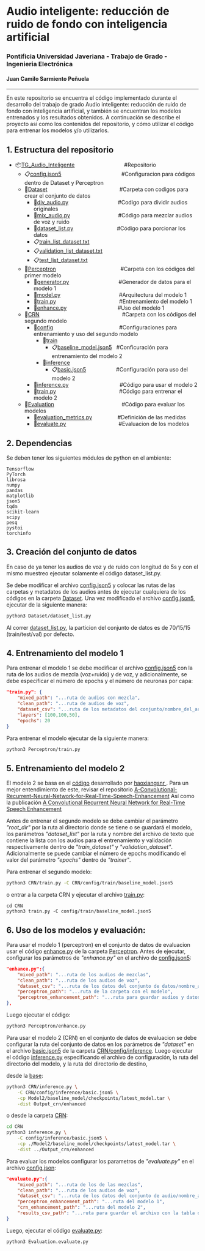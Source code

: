 # Audio inteligente: reducción de ruido de fondo con inteligencia artificial

### Pontificia Universidad Javeriana - Trabajo de Grado - Ingenieria Electrónica
#### Juan Camilo Sarmiento Peñuela
---

En este repositorio se encuentra el código implementado durante el desarrollo
del trabajo de grado Audio inteligente: reducción de ruido de fondo con
inteligencia artificial, y también se encuentran los modelos entrenados y los
resultados obtenidos. A continuación se describe el proyecto asi como los contenidos del
repositorio, y cómo utilizar el código para entrenar los modelos y/o
utilizarlos.

## 1. Estructura del repositorio

- :package:[TG_Audio_Inteligente](https://github.com/juancas9812/TG_Audio_Inteligente)&nbsp;&nbsp;&nbsp;&nbsp;&nbsp;&nbsp;&nbsp;&nbsp;&nbsp;&nbsp;&nbsp;&nbsp;&nbsp;&nbsp;&nbsp;&nbsp;&nbsp;&nbsp;&nbsp;&nbsp;&nbsp;&nbsp;&nbsp;&nbsp;&nbsp;&nbsp;&nbsp;&nbsp;&nbsp;&nbsp;&nbsp;&nbsp;&nbsp;#Repositorio
    - :clipboard:[config.json5](config.json5)&nbsp;&nbsp;&nbsp;&nbsp;&nbsp;&nbsp;&nbsp;&nbsp;&nbsp;&nbsp;&nbsp;&nbsp;&nbsp;&nbsp;&nbsp;&nbsp;&nbsp;&nbsp;&nbsp;&nbsp;&nbsp;&nbsp;&nbsp;&nbsp;&nbsp;&nbsp;&nbsp;&nbsp;&nbsp;&nbsp;&nbsp;&nbsp;&nbsp;&nbsp;&nbsp;&nbsp;&nbsp;&nbsp;&nbsp;&nbsp;#Configuracion para códigos dentro de Dataset y Perceptron
    - :open_file_folder:[Dataset](Dataset)&nbsp;&nbsp;&nbsp;&nbsp;&nbsp;&nbsp;&nbsp;&nbsp;&nbsp;&nbsp;&nbsp;&nbsp;&nbsp;&nbsp;&nbsp;&nbsp;&nbsp;&nbsp;&nbsp;&nbsp;&nbsp;&nbsp;&nbsp;&nbsp;&nbsp;&nbsp;&nbsp;&nbsp;&nbsp;&nbsp;&nbsp;&nbsp;&nbsp;&nbsp;&nbsp;&nbsp;&nbsp;&nbsp;&nbsp;&nbsp;&nbsp;&nbsp;&nbsp;&nbsp;&nbsp;&nbsp;&nbsp;&nbsp;#Carpeta con codigos para crear el conjunto de datos
        - :page_with_curl:[div_audio.py](Dataset/div_audio.py)&nbsp;&nbsp;&nbsp;&nbsp;&nbsp;&nbsp;&nbsp;&nbsp;&nbsp;&nbsp;&nbsp;&nbsp;&nbsp;&nbsp;&nbsp;&nbsp;&nbsp;&nbsp;&nbsp;&nbsp;&nbsp;&nbsp;&nbsp;&nbsp;&nbsp;&nbsp;&nbsp;&nbsp;&nbsp;&nbsp;&nbsp;&nbsp; #Codigo para dividir audios originales
        - :page_with_curl:[mix_audio.py](Dataset/mix_audio.py)&nbsp;&nbsp;&nbsp;&nbsp;&nbsp;&nbsp;&nbsp;&nbsp;&nbsp;&nbsp;&nbsp;&nbsp;&nbsp;&nbsp;&nbsp;&nbsp;&nbsp;&nbsp;&nbsp;&nbsp;&nbsp;&nbsp;&nbsp;&nbsp;&nbsp;&nbsp;&nbsp;&nbsp;&nbsp;&nbsp;&nbsp;&nbsp;#Código para mezclar audios de voz y ruido
        - :page_with_curl:[dataset_list.py](Dataset/dataset_list.py)&nbsp;&nbsp;&nbsp;&nbsp;&nbsp;&nbsp;&nbsp;&nbsp;&nbsp;&nbsp;&nbsp;&nbsp;&nbsp;&nbsp;&nbsp;&nbsp;&nbsp;&nbsp;&nbsp;&nbsp;&nbsp;&nbsp;&nbsp;&nbsp;&nbsp;&nbsp;&nbsp;&nbsp;&nbsp;#Código para porcionar los datos
        - :clipboard:[train_list_dataset.txt](Dataset/train_list_dataset.txt)
        - :clipboard:[validation_list_dataset.txt](Dataset/validation_list_dataset.txt)
        - :clipboard:[test_list_dataset.txt](Dataset/test_list_dataset.txt)
    - :open_file_folder:[Perceptron](Perceptron)&nbsp;&nbsp;&nbsp;&nbsp;&nbsp;&nbsp;&nbsp;&nbsp;&nbsp;&nbsp;&nbsp;&nbsp;&nbsp;&nbsp;&nbsp;&nbsp;&nbsp;&nbsp;&nbsp;&nbsp;&nbsp;&nbsp;&nbsp;&nbsp;&nbsp;&nbsp;&nbsp;&nbsp;&nbsp;&nbsp;&nbsp;&nbsp;&nbsp;&nbsp;&nbsp;&nbsp;&nbsp;&nbsp;&nbsp;&nbsp;&nbsp;&nbsp;&nbsp;#Carpeta con los códigos del primer modelo
        - :page_with_curl:[generator.py](Perceptron/generator.py)&nbsp;&nbsp;&nbsp;&nbsp;&nbsp;&nbsp;&nbsp;&nbsp;&nbsp;&nbsp;&nbsp;&nbsp;&nbsp;&nbsp;&nbsp;&nbsp;&nbsp;&nbsp;&nbsp;&nbsp;&nbsp;&nbsp;&nbsp;&nbsp;&nbsp;&nbsp;&nbsp;&nbsp;&nbsp;&nbsp;&nbsp;&nbsp;&nbsp;#Generador de datos para el modelo 1
        - :page_with_curl:[model.py](Perceptron/model.py)&nbsp;&nbsp;&nbsp;&nbsp;&nbsp;&nbsp;&nbsp;&nbsp;&nbsp;&nbsp;&nbsp;&nbsp;&nbsp;&nbsp;&nbsp;&nbsp;&nbsp;&nbsp;&nbsp;&nbsp;&nbsp;&nbsp;&nbsp;&nbsp;&nbsp;&nbsp;&nbsp;&nbsp;&nbsp;&nbsp;&nbsp;&nbsp;&nbsp;&nbsp;&nbsp;&nbsp;&nbsp;&nbsp;&nbsp;#Arquitectura del modelo 1
        - :page_with_curl:[train.py](Perceptron/train.py)&nbsp;&nbsp;&nbsp;&nbsp;&nbsp;&nbsp;&nbsp;&nbsp;&nbsp;&nbsp;&nbsp;&nbsp;&nbsp;&nbsp;&nbsp;&nbsp;&nbsp;&nbsp;&nbsp;&nbsp;&nbsp;&nbsp;&nbsp;&nbsp;&nbsp;&nbsp;&nbsp;&nbsp;&nbsp;&nbsp;&nbsp;&nbsp;&nbsp;&nbsp;&nbsp;&nbsp;&nbsp;&nbsp;&nbsp;&nbsp;&nbsp;&nbsp;#Entrenamiento del modelo 1
        - :page_with_curl:[enhance.py](Perceptron/train.py)&nbsp;&nbsp;&nbsp;&nbsp;&nbsp;&nbsp;&nbsp;&nbsp;&nbsp;&nbsp;&nbsp;&nbsp;&nbsp;&nbsp;&nbsp;&nbsp;&nbsp;&nbsp;&nbsp;&nbsp;&nbsp;&nbsp;&nbsp;&nbsp;&nbsp;&nbsp;&nbsp;&nbsp;&nbsp;&nbsp;&nbsp;&nbsp;&nbsp;&nbsp;#Uso del modelo 1
    - :open_file_folder:[CRN](CRN)&nbsp;&nbsp;&nbsp;&nbsp;&nbsp;&nbsp;&nbsp;&nbsp;&nbsp;&nbsp;&nbsp;&nbsp;&nbsp;&nbsp;&nbsp;&nbsp;&nbsp;&nbsp;&nbsp;&nbsp;&nbsp;&nbsp;&nbsp;&nbsp;&nbsp;&nbsp;&nbsp;&nbsp;&nbsp;&nbsp;&nbsp;&nbsp;&nbsp;&nbsp;&nbsp;&nbsp;&nbsp;&nbsp;&nbsp;&nbsp;&nbsp;&nbsp;&nbsp;&nbsp;&nbsp;&nbsp;&nbsp;&nbsp;&nbsp;&nbsp;&nbsp;&nbsp;&nbsp;&nbsp;&nbsp;#Carpeta con los códigos del segundo modelo
        - :open_file_folder:[config](CRN/config)&nbsp;&nbsp;&nbsp;&nbsp;&nbsp;&nbsp;&nbsp;&nbsp;&nbsp;&nbsp;&nbsp;&nbsp;&nbsp;&nbsp;&nbsp;&nbsp;&nbsp;&nbsp;&nbsp;&nbsp;&nbsp;&nbsp;&nbsp;&nbsp;&nbsp;&nbsp;&nbsp;&nbsp;&nbsp;&nbsp;&nbsp;&nbsp;&nbsp;&nbsp;&nbsp;&nbsp;&nbsp;&nbsp;&nbsp;&nbsp;&nbsp;&nbsp;&nbsp;&nbsp;#Configuraciones para entrenamiento y uso del segundo modelo
            - :open_file_folder:[train](CRN/config/train)
                - :clipboard:[baseline_model.json5](CRN/config/train/baseline_model.json5)&nbsp;&nbsp;&nbsp;#Conficuración para entrenamiento del modelo 2
            - :open_file_folder:[inference](CRN/config/inference)
                - :clipboard:[basic.json5](CRN/config/inference/basic.json5)&nbsp;&nbsp;&nbsp;&nbsp;&nbsp;&nbsp;&nbsp;&nbsp;&nbsp;&nbsp;&nbsp;&nbsp;&nbsp;&nbsp;&nbsp;&nbsp;&nbsp;&nbsp;&nbsp;&nbsp;#Configuración para uso del modelo 2
        - :page_with_curl:[inference.py](CRN/inference.py)&nbsp;&nbsp;&nbsp;&nbsp;&nbsp;&nbsp;&nbsp;&nbsp;&nbsp;&nbsp;&nbsp;&nbsp;&nbsp;&nbsp;&nbsp;&nbsp;&nbsp;&nbsp;&nbsp;&nbsp;&nbsp;&nbsp;&nbsp;&nbsp;&nbsp;&nbsp;&nbsp;&nbsp;&nbsp;&nbsp;&nbsp;&nbsp;&nbsp;&nbsp;#Código para usar el modelo 2
        - :page_with_curl:[train.py](CRN/train.py)&nbsp;&nbsp;&nbsp;&nbsp;&nbsp;&nbsp;&nbsp;&nbsp;&nbsp;&nbsp;&nbsp;&nbsp;&nbsp;&nbsp;&nbsp;&nbsp;&nbsp;&nbsp;&nbsp;&nbsp;&nbsp;&nbsp;&nbsp;&nbsp;&nbsp;&nbsp;&nbsp;&nbsp;&nbsp;&nbsp;&nbsp;&nbsp;&nbsp;&nbsp;&nbsp;&nbsp;&nbsp;&nbsp;&nbsp;&nbsp;&nbsp;&nbsp;#Código para entrenar el modelo 2
    - :open_file_folder:[Evaluation](Evaluation) &nbsp;&nbsp;&nbsp;&nbsp;&nbsp;&nbsp;&nbsp;&nbsp;&nbsp;&nbsp;&nbsp;&nbsp;&nbsp;&nbsp;&nbsp;&nbsp;&nbsp;&nbsp;&nbsp;&nbsp;&nbsp;&nbsp;&nbsp;&nbsp;&nbsp;&nbsp;&nbsp;&nbsp;&nbsp;&nbsp;&nbsp;&nbsp;&nbsp;&nbsp;&nbsp;&nbsp;&nbsp;&nbsp;&nbsp;&nbsp;&nbsp;&nbsp;&nbsp;&nbsp;#Código para evaluar los modelos
        - :page_with_curl:[evaluation_metrics.py](Evaluation/evaluation_metrics.py) &nbsp;&nbsp;&nbsp;&nbsp;&nbsp;&nbsp;&nbsp;&nbsp;&nbsp;&nbsp;&nbsp;&nbsp;&nbsp;&nbsp;&nbsp;&nbsp;#Definición de las medidas
        - :page_with_curl:[evaluate.py](Evaluation/evaluate.py) &nbsp;&nbsp;&nbsp;&nbsp;&nbsp;&nbsp;&nbsp;&nbsp;&nbsp;&nbsp;&nbsp;&nbsp;&nbsp;&nbsp;&nbsp;&nbsp;&nbsp;&nbsp;&nbsp;&nbsp;&nbsp;&nbsp;&nbsp;&nbsp;&nbsp;&nbsp;&nbsp;&nbsp;&nbsp;&nbsp;&nbsp;&nbsp;&nbsp;&nbsp;#Evaluacion de los modelos

## 2. Dependencias
Se deben tener los siguientes módulos de python en el ambiente:
```
Tensorflow
PyTorch
librosa
numpy
pandas
matplotlib
json5
tqdm
scikit-learn
scipy
pesq
pystoi
torchinfo
```

## 3. Creación del conjunto de datos
En caso de ya tener los audios de voz y de ruido con longitud de 5s y con el
mismo muestreo ejecutar solamente el código dataset_list.py.

Se debe modificar el archivo [config.json5](config.json5) y colocar las rutas
de las carpetas y metadatos de los audios antes de ejecutar cualquiera de los
códigos en la carpeta [Dataset](Dataset). Una vez modificado el archivo [config.json5](config.json5), ejecutar de la siguiente manera:
```bash
python3 Dataset/dataset_list.py
```
Al correr [dataset_list.py](Dataset/dataset_list.py), la particion del conjunto
de datos es de 70/15/15 (train/test/val) por defecto.


## 4. Entrenamiento del modelo 1
Para entrenar el modelo 1 se debe modificar el archivo [config.json5](config.json5)
con la ruta de los audios de mezcla (voz+ruido) y de voz, y adicionalmente, se
debe especificar el número de epochs y el número de neuronas por capa:
```json
"train.py": {
    "mixed_path": "...ruta de audios con mezcla",
    "clean_path": "...ruta de audios de voz",
    "dataset_csv": "...ruta de los metadatos del conjunto/nombre_del_archivo.csv",
    "layers": [100,100,50],
    "epochs": 20
}
```
Para entrenar el modelo ejecutar de la siguiente manera:
```bash
python3 Perceptron/train.py
```

## 5. Entrenamiento del modelo 2
El modelo 2 se basa en el [código](https://github.com/haoxiangsnr/A-Convolutional-Recurrent-Neural-Network-for-Real-Time-Speech-Enhancement) desarrollado por [haoxiangsnr
](https://github.com/haoxiangsnr). Para un mejor entendimiento de este, revisar
el repositorio [A-Convolutional-Recurrent-Neural-Network-for-Real-Time-Speech-Enhancement](https://github.com/haoxiangsnr/A-Convolutional-Recurrent-Neural-Network-for-Real-Time-Speech-Enhancement)
Así como la publicación [A Convolutional Recurrent Neural Network for Real-Time Speech Enhancement](https://web.cse.ohio-state.edu/~wang.77/papers/Tan-Wang1.interspeech18.pdf)

Antes de entrenar el segundo modelo se debe cambiar el parámetro *"root_dir"* por la ruta
al directorio donde se tiene o se guardará el modelo, los parámetros *"dataset_list"*
por la ruta y nombre del archivo de texto que contiene la lista con los audios
para el entrenamiento y validación respectivamente dentro de *"train_dataset"* y
*"validation_dataset"*. Adicionalmente se puede cambiar el número de epochs
modificando el valor del parámetro *"epochs"* dentro de *"trainer"*.

Para entrenar el segundo modelo:
```bash
python3 CRN/train.py -C CRN/config/train/baseline_model.json5
```
o entrar a la carpeta CRN y ejecutar el archivo [train.py](CRN/train.py):
```
cd CRN
python3 train.py -C config/train/baseline_model.json5
```


## 6. Uso de los modelos y evaluación:
Para usar el modelo 1 (perceptron) en el conjunto de datos de evaluacion usar el código
[enhance.py](Perceptron/enhance.py) de la carpeta [Perceptron](Perceptron). Antes de ejecutar, 
configurar los parámetros de *"enhance.py"* en el archivo de [config.json5](config.json5):
```json
"enhance.py":{
    "mixed_path": "...ruta de los audios de mezclas",
    "clean_path": "...ruta de los audios de voz",
    "dataset_csv": "...ruta de los datos del conjunto de datos/nombre_archivo.csv",
    "perceptron_path": "...ruta de la carpeta con el modelo",
    "perceptron_enhancement_path": "...ruta para guardar audios y datos"
},
```
Luego ejecutar el código:
```bash
python3 Perceptron/enhance.py
```

Para usar el modelo 2 (CRN) en el conjunto de datos de evaluacion se debe configurar la ruta del 
conjunto de datos en los parámetros de *"dataset"* en el archivo [basic.json5](CRN/config/inference/basic.json5) de la 
carpeta [CRN/config/inference](CRN/config/inference). Luego ejecutar el código [inference.py](CRN/inference.py) especificando
el archivo de configuración, la ruta del directorio del modelo, y la ruta del directorio de destino,

desde la [base](https://github.com/juancas9812/TG_Audio_Inteligente):
```bash
python3 CRN/inference.py \
    -C CRN/config/inference/basic.json5 \
    -cp Model2/baseline_model/checkpoints/latest_model.tar \
    -dist Output_crn/enhanced
```

o desde la carpeta [CRN](CRN):
```bash
cd CRN
python3 inference.py \
    -C config/inference/basic.json5 \
    -cp ./Model2/baseline_model/checkpoints/latest_model.tar \
    -dist ../Output_crn/enhanced
```

Para evaluar los modelos configurar los parametros de *"evaluate.py"* en el archivo [config.json](config.json):
```json
"evaluate.py":{
    "mixed_path": "...ruta de los de las mezclas",
    "clean_path": "...ruta de los audios de voz",
    "dataset_csv": "...ruta de los datos del conjunto de audio/nombre_archivo.csv",
    "perceptron_enhancement_path": "...ruta del modelo 1",
    "crn_enhancement_path": "...ruta del modelo 2",
    "results_csv_path": "...ruta para guardar el archivo con la tabla de resultados"
}
```
Luego, ejecutar el código [evaluate.py](Evaluation/evaluate.py):
```bash
python3 Evaluation.evaluate.py
```




